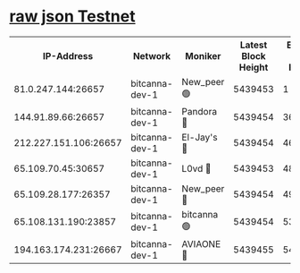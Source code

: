 [raw json Testnet](https://rpc-check.bcat.stavr.tech/bcat/rpc-bcat-result.json)
=


<table><tr><th>IP-Address</th><th>Network</th><th>Moniker</th><th>Latest Block Height</th><th>Earliest Block Height</th><th>Catching Up</th><th>Tx Index</th><th>Voting Power</th><th>Scan Time</th></tr><tr><td>81.0.247.144:26657</td><td>bitcanna-dev-1</td><td>New_peer 🟢</td><td>5439453</td><td>1</td><td>False</td><td>on</td><td>0</td><td>2023-12-10T06:56:06.910620785UTC</td></tr><tr><td>144.91.89.66:26657</td><td>bitcanna-dev-1</td><td>Pandora 🔴</td><td>5439454</td><td>3675711</td><td>False</td><td>on</td><td>2096387</td><td>2023-12-10T06:56:16.619886050UTC</td></tr><tr><td>212.227.151.106:26657</td><td>bitcanna-dev-1</td><td>El-Jay's 🔴</td><td>5439454</td><td>4670391</td><td>False</td><td>on</td><td>2240570</td><td>2023-12-10T06:56:13.637407258UTC</td></tr><tr><td>65.109.70.45:30657</td><td>bitcanna-dev-1</td><td>L0vd 🔴</td><td>5439453</td><td>4828155</td><td>False</td><td>on</td><td>7920</td><td>2023-12-10T06:56:07.286136976UTC</td></tr><tr><td>65.109.28.177:26357</td><td>bitcanna-dev-1</td><td>New_peer 🔴</td><td>5439454</td><td>4952911</td><td>False</td><td>on</td><td>2237067</td><td>2023-12-10T06:56:13.981975252UTC</td></tr><tr><td>65.108.131.190:23857</td><td>bitcanna-dev-1</td><td>bitcanna 🟢</td><td>5439454</td><td>5339454</td><td>False</td><td>off</td><td>0</td><td>2023-12-10T06:56:14.299938304UTC</td></tr><tr><td>194.163.174.231:26667</td><td>bitcanna-dev-1</td><td>AVIAONE 🔴</td><td>5439455</td><td>5434401</td><td>False</td><td>on</td><td>1949865</td><td>2023-12-10T06:56:19.029732725UTC</td></tr></table>